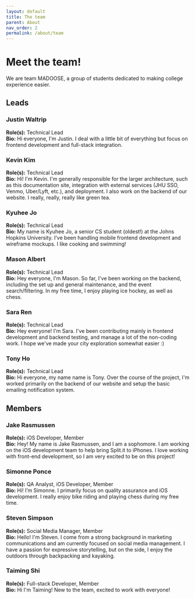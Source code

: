 ```yaml
---
layout: default
title: The team
parent: About
nav_order: 2
permalink: /about/team
---
```


# Meet the team!

We are team MADOOSE, a group of students dedicated to making college experience easier.

## Leads

### Justin Waltrip
**Role(s):** Technical Lead  
**Bio:** Hi everyone, I'm Justin.  I deal with a little bit of everything but focus on frontend development and full-stack integration.

### Kevin Kim
**Role(s):** Technical Lead  
**Bio:** Hi! I'm Kevin. I'm generally responsible for the larger architecture, such as this documentation site, integration with external services (JHU SSO, Venmo, Uber/Lyft, etc.), and deployment. I also work on the backend of our website. I really, really, really like green tea.

### Kyuhee Jo
**Role(s):** Technical Lead  
**Bio:** My name is Kyuhee Jo, a senior CS student (oldest!) at the Johns Hopkins University. I’ve been handling mobile frontend development and wireframe mockups. I like cooking and swimming!

### Mason Albert
**Role(s):** Technical Lead  
**Bio:** Hey everyone, I'm Mason. So far, I've been working on the backend, including the set up and general maintenance, and the event search/filtering. In my free time, I enjoy playing ice hockey, as well as chess.

### Sara Ren
**Role(s):** Technical Lead  
**Bio:** Hey everyone! I'm Sara. I've been contributing mainly in frontend development and backend testing, and manage a lot of the non-coding work. I hope we've made your city exploration somewhat easier :)

### Tony Ho
**Role(s):** Technical Lead  
**Bio:** Hi everyone, my name name is Tony. Over the course of the project, I'm worked primarily on the backend of our website and setup the basic emailing notification system. 

## Members

### Jake Rasmussen
**Role(s):** iOS Developer, Member  
**Bio:** Hey! My name is Jake Rasmussen, and I am a sophomore. I am working on the iOS development team to help bring Split.it to iPhones. I love working with front-end development, so I am very excited to be on this project!

### Simonne Ponce
**Role(s):** QA Analyst, iOS Developer, Member  
**Bio:** Hi! I’m Simonne. I primarily focus on quality assurance and iOS development. I really enjoy bike riding and playing chess during my free time.

### Steven Simpson
**Role(s):** Social Media Manager, Member  
**Bio:** Hello! I'm Steven. I come from a strong background in marketing communications and am currently focused on social media management. I have a passion for expressive storytelling, but on the side, I enjoy the outdoors through backpacking and kayaking.

### Taiming Shi
**Role(s):** Full-stack Developer, Member  
**Bio:** Hi I'm Taiming! New to the team, excited to work with everyone!
